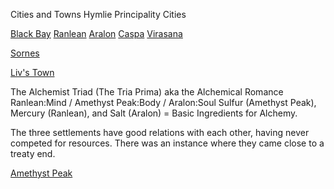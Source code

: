 Cities and Towns
Hymlie Principality Cities

[Black Bay](BlackBay.md)
[Ranlean](Ranlean.md)
[Aralon](Aralon.md)
[Caspa](Caspa.md)
[Virasana](Virasana.md)

[Sornes](Sornes.md)

[Liv's Town](LivTown.md)



The Alchemist Triad (The Tria Prima) aka the Alchemical Romance
Ranlean:Mind / Amethyst Peak:Body / Aralon:Soul
Sulfur (Amethyst Peak), Mercury (Ranlean), and Salt (Aralon) = Basic Ingredients for Alchemy.

The three settlements have good relations with each other, having never competed for resources. There was an instance where they came close to a treaty end.

[Amethyst Peak](AmethystPeak.md)




